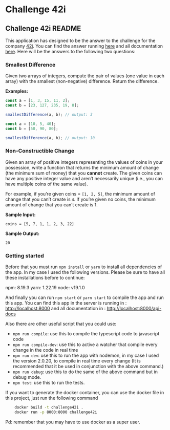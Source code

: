 # Challenge 42i

## Challenge 42i README

This application has designed to be the answer to the challenge for the company [42i](https://42i.co/). You can find the answer running [here](https://challenge-42i-production.up.railway.app/) and all documentation [here](https://challenge-42i-production.up.railway.app/api-docs/). Here will be the answers to the following two questions:

### Smallest Difference

Given two arrays of integers, compute the pair of values (one value in each array) with the smallest (non-negative) difference. Return the difference.

**Examples:**

```javascript
const a = [1, 3, 15, 11, 2];
const b = [23, 127, 235, 19, 8];

smallestDifference(a, b); // output: 3

const a = [10, 5, 40];
const b = [50, 90, 80];

smallestDifference(a, b); // output: 10
```

### Non-Constructible Change

Given an array of positive integers representing the values of coins in your possession, write a function that returns the minimum amount of change (the minimum sum of money) that you **cannot** create. The given coins can have any positive integer value and aren’t necessarily unique (i.e., you can have multiple coins of the same value).

For example, if you’re given coins = `[1, 2, 5]`, the minimum amount of change that you can’t create is `4`. If you’re given no coins, the minimum amount of change that you can’t create is 1.

**Sample Input:**

`coins = [5, 7, 1, 1, 2, 3, 22]`

**Sample Output:**

`20`

### Getting started

Before that you must run `npm install` or `yarn` to install all dependencies of the app. In my case I used the following versions. Please be sure to have all these installations before to continue:

npm: 8.19.3
yarn: 1.22.19
node: v19.1.0

And finally you can run `npm start` or `yarn start` to compile the app and run this app. You can find this app in the server is running in : <http://localhost:8000> and all documentation in : <http://localhost:8000/api-docs>

Also there are other useful script that you could use:

- `npm run compile`: use this to compile the typescript code to javascript code
- `npm run compile-dev`: use this to active a watcher that compile every change in the code in real time
- `npm run dev`: use this to run the app with nodemon, in my case I used the version 2.0.20, to compile in real time every change (It is recommended that it be used in conjunction with the above command.)
- `npm run debug`: use this to do the same of the above command but in debug mode.
- `npm test`: use this to run the tests.

If you want to generate the docker container, you can use the docker file in this project, just run the following command

```bash
    docker build -t challenge42i .
    docker run -p 8000:8000 challenge42i
```

Pd: remember that you may have to use docker as a super user.
